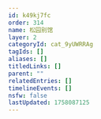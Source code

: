 ```yaml
---
id: k49kj7fc
order: 314
name: 松园别馆
layer: 2
categoryId: cat_9yUWRRAg
tagIds: []
aliases: []
titledLinks: []
parent: ""
relatedEntries: []
timelineEvents: []
nsfw: false
lastUpdated: 1758087125
---
```


